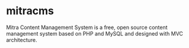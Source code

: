 # mitracms
Mitra Content Management System is a free, open source content management system based on PHP and MySQL and designed with MVC architecture.

